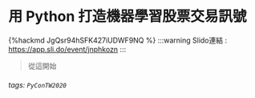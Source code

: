 # 用 Python 打造機器學習股票交易訊號

{%hackmd JgQsr94hSFK427iUDWF9NQ %}
:::warning
Slido連結 : https://app.sli.do/event/jnphkozn
:::
> 從這開始
      
###### tags: `PyConTW2020`
